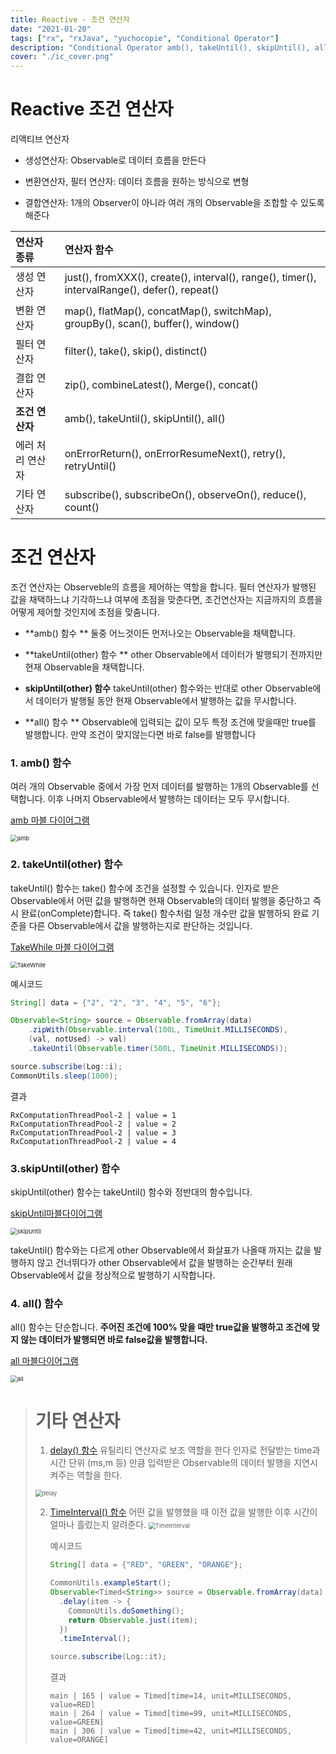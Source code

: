 ```yaml
---
title: Reactive - 조건 연산자
date: "2021-01-20"
tags: ["rx", "rxJava", "yuchocopie", "Conditional Operator"]
description: "Conditional Operator amb(), takeUntil(), skipUntil(), all()"
cover: "./ic_cover.png"
---
```


# Reactive 조건 연산자

리액티브 연산자

- 생성연산자: Observable로 데이터 흐름을 만든다

- 변환연산자, 필터 연산자: 데이터 흐름을 원하는 방식으로 변형

- 결합연산자: 1개의 Observer이 아니라 여러 개의 Observable을 조합할 수 있도록 해준다

| 연산자 종류      | 연산자 함수                                                                                   |
| :--------------- | :-------------------------------------------------------------------------------------------- |
| 생성 연산자      | just(), fromXXX(), create(), interval(), range(), timer(), intervalRange(), defer(), repeat() |
| 변환 연산자      | map(), flatMap(), concatMap(), switchMap), groupBy(), scan(), buffer(), window()              |
| 필터 연산자      | filter(), take(), skip(), distinct()                                                          |
| 결합 연산자      | zip(), combineLatest(), Merge(), concat()                                                     |
| **조건 연산자**  | amb(), takeUntil(), skipUntil(), all()                                                        |
| 에러 처리 연산자 | onErrorReturn(), onErrorResumeNext(), retry(), retryUntil()                                   |
| 기타 연산자      | subscribe(), subscribeOn(), observeOn(), reduce(), count()                                    |

# 조건 연산자

조건 연산자는 Observeble의 흐름을 제어하는 역할을 합니다. 필터 연산자가 발행된 값을 채택하느냐 기각하느냐 여부에 초점을 맞춘다면, 조건연산자는 지금까지의 흐름을 어떻게 제어할 것인지에 초점을 맞춤니다.

- **amb() 함수 ** 둘중 어느것이든 먼저나오는 Observable을 채택합니다.
- **takeUntil(other) 함수 ** other Observable에서 데이터가 발행되기 전까지만 현재 Observable을 채택합니다.
- **skipUntil(other) 함수** takeUntil(other) 함수와는 반대로 other Observable에서 데이터가 발행될 동안 현재 Observable에서 발행하는 값을 무시합니다.

- **all() 함수 ** Observable에 입력되는 값이 모두 특정 조건에 맞을때만 true를 발행합니다. 만약 조건이 맞지않는다면 바로 false를 발행합니다

### 1. amb() 함수

여러 개의 Observable 중에서 가장 먼저 데이터를 발행하는 1개의 Observable를 선택합니다. 이후 나머지 Observable에서 발행하는 데이터는 모두 무시합니다.

[amb 마블 다이어그램](http://reactivex.io/documentation/operators/amb.html)

<img src="http://reactivex.io/documentation/operators/images/amb.png" alt="amb" style="zoom:67%;" />

### 2. takeUntil(other) 함수

takeUntil() 함수는 take() 함수에 조건을 설정할 수 있습니다.
인자로 받은 Observable에서 어떤 값을 발행하면 현재 Observable의 데이터 발행을 중단하고 즉시 완료(onComplete)합니다. 즉 take() 함수처럼 일정 개수만 값을 발행하되 완료 기준을 다른 Observable에서 값을 발행하는지로 판단하는 것입니다.

[TakeWhile 마블 다이어그램](http://reactivex.io/documentation/operators/takewhile.html)

<img src="http://reactivex.io/documentation/operators/images/takeWhile.c.png" alt="TakeWhile" style="zoom:67%;" />

예시코드

```java
String[] data = {"2", "2", "3", "4", "5", "6"};

Observable<String> source = Observable.fromArray(data)
    .zipWith(Observable.interval(100L, TimeUnit.MILLISECONDS),
    (val, notUsed) -> val)
    .takeUntil(Observable.timer(500L, TimeUnit.MILLISECONDS));

source.subscribe(Log::i);
CommonUtils.sleep(1000);
```

결과

```
RxComputationThreadPool-2 | value = 1
RxComputationThreadPool-2 | value = 2
RxComputationThreadPool-2 | value = 3
RxComputationThreadPool-2 | value = 4
```

### 3.skipUntil(other) 함수

skipUntil(other) 함수는 takeUntil() 함수와 정반대의 함수입니다.

[skipUntil마블다이어그램](http://reactivex.io/documentation/operators/skipuntil.html)

<img src="http://reactivex.io/documentation/operators/images/skipUntil.png" alt="skipUntil" style="zoom:67%;" />

takeUntil() 함수와는 다르게 other Observable에서 화살표가 나올때 까지는 값을 발행하지 않고 건너뛰다가 other Observable에서 값을 발행하는 순간부터 원래 Observable에서 값을 정상적으로 발행하기 시작합니다.

### 4. all() 함수

all() 함수는 단순합니다. **주어진 조건에 100% 맞을 때만 true값을 발행하고 조건에 맞지 않는 데이터가 발행되면 바로 false값을 발행합니다.**

[all 마블다이어그램](http://reactivex.io/documentation/operators/all.html)

<img src="http://reactivex.io/documentation/operators/images/all.png" alt="all" style="zoom:67%;" />

> # 기타 연산자
>
> 1.  [delay() 함수](http://reactivex.io/documentation/operators/delay.html)
>     유틸리티 연산자로 보조 역할을 한다
>     인자로 전달받는 time과 시간 단위 (ms,m 등) 만큼 입력받은 Observable의 데이터 발행을 지연시켜주는 역할을 한다.
>
>    <img src="http://reactivex.io/documentation/operators/images/delay.png" alt="delay" style="zoom:67%;" />
>
> 2. [TimeInterval() 함수](http://reactivex.io/documentation/operators/timeinterval.html)
>    어떤 값을 발행했을 때 이전 값을 발행한 이후 시간이 얼마나 흘렀는지 알려준다.
>    <img src="http://reactivex.io/documentation/operators/images/timeInterval.c.png" alt="TimeInterval" style="zoom:67%;" />
>
>    예시코드
>
>    ```java
>    String[] data = {"RED", "GREEN", "ORANGE"};
>
>    CommonUtils.exampleStart();
>    Observable<Timed<String>> source = Observable.fromArray(data)
>      .delay(item -> {
>        CommonUtils.doSomething();
>        return Observable.just(item);
>      })
>      .timeInterval();
>
>    source.subscribe(Log::it);
>    ```
>
>    결과
>
>    ```
>    main | 165 | value = Timed[time=14, unit=MILLISECONDS, value=RED]
>    main | 264 | value = Timed[time=99, unit=MILLISECONDS, value=GREEN]
>    main | 306 | value = Timed[time=42, unit=MILLISECONDS, value=ORANGE]
>    ```
